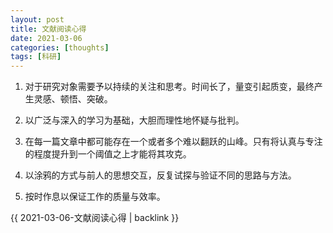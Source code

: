 ```yaml
---
layout: post
title: 文献阅读心得
date: 2021-03-06
categories: [thoughts]
tags: [科研]
---
```


1. 对于研究对象需要予以持续的关注和思考。时间长了，量变引起质变，最终产生灵感、顿悟、突破。

2. 以广泛与深入的学习为基础，大胆而理性地怀疑与批判。

3. 在每一篇文章中都可能存在一个或者多个难以翻跃的山峰。只有将认真与专注的程度提升到一个阈值之上才能将其攻克。

4. 以涂鸦的方式与前人的思想交互，反复试探与验证不同的思路与方法。

5. 按时作息以保证工作的质量与效率。

{{ 2021-03-06-文献阅读心得 | backlink }}

